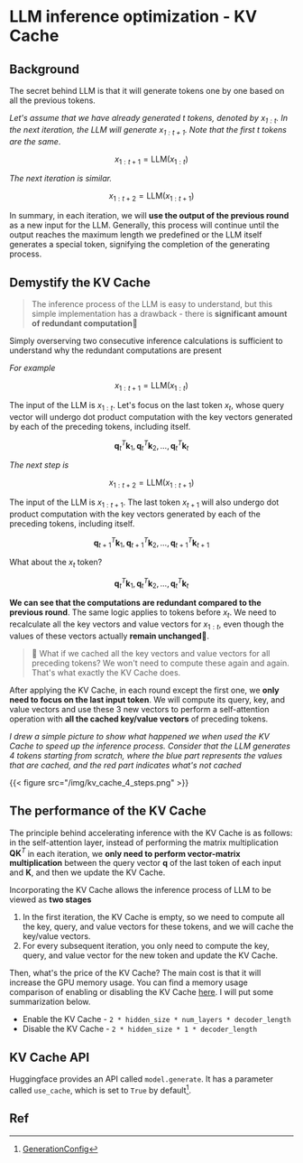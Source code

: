 # LLM inference optimization - KV Cache


## Background
The secret behind LLM is that it will generate tokens one by one based on all the previous tokens.

*Let's assume that we have already generated $t$ tokens, denoted by $x_{1:t}$. In the next iteration, the LLM will generate $x_{1:t+1}$. Note that the first $t$ tokens are the same*.

$$x_{1:t+1}=\text{LLM}(x_{1:t})$$

*The next iteration is similar.*

$$x_{1:t+2}=\text{LLM}(x_{1:t+1})$$

In summary, in each iteration, we will **use the output of the previous round** as a new input for the LLM. Generally, this process will continue until the output reaches the maximum length we predefined or the LLM itself generates a special token, signifying the completion of the generating process.

## Demystify the KV Cache

> The inference process of the LLM is easy to understand, but this simple implementation has a drawback - there is **significant amount of redundant computation**🧐

Simply overserving two consecutive inference calculations is sufficient to understand why the redundant computations are present

*For example*

$$
x_{1:t+1}=\text{LLM}(x_{1:t})
$$

The input of the LLM is $x_{1:t}$. Let's focus on the last token $x_t$, whose query vector will undergo dot product computation with the key vectors generated by each of the preceding tokens, including itself.

$$\mathbf q_{t}^T\mathbf k_{1},\mathbf q_{t}^T\mathbf k_{2},...,\mathbf q_{t}^T\mathbf k_{t}$$

*The next step is*

$$
x_{1:t+2}=\text{LLM}(x_{1:t+1})
$$

The input of the LLM is $x_{1:t+1}$. The last token $x_{t+1}$ will also undergo dot product computation with the key vectors generated by each of the preceding tokens, including itself.

$$\mathbf q_{t+1}^T\mathbf k_{1},\mathbf q_{t+1}^T\mathbf k_{2},...,\mathbf q_{t+1}^T\mathbf k_{t+1}$$

What about the $x_t$ token? 

$$\mathbf q_{t}^T\mathbf k_{1},\mathbf q_{t}^T\mathbf k_{2},...,\mathbf q_{t}^T\mathbf k_{t}$$

**We can see that the computations are redundant compared to the previous round**. The same logic applies to tokens before $x_t$. We need to recalculate all the key vectors and value vectors for $x_{1:t}$, even though the values of these vectors actually **remain unchanged**🧐.

> 🤔 What if we cached all the key vectors and value vectors for all preceding tokens? We won't need to compute these again and again. That's what exactly the KV Cache does.

After applying the KV Cache, in each round except the first one, we **only need to focus on the last input token**. We will compute its query, key, and value vectors and use these 3 new vectors to perform a self-attention operation with **all the cached key/value vectors** of preceding tokens.

*I drew a simple picture to show what happened we when used the KV Cache to speed up the inference process. Consider that the LLM generates 4 tokens starting from scratch, where the blue part represents the values that are cached, and the red part indicates what's not cached*

{{< figure src="/img/kv_cache_4_steps.png" >}}

## The performance of the KV Cache

The principle behind accelerating inference with the KV Cache is as follows: in the self-attention layer, instead of performing the matrix multiplication $\mathbf Q\mathbf K^T$ in each iteration, we **only need to perform vector-matrix multiplication** between the query vector $\mathbf q$ of the last token of each input and $\mathbf K$, and then we update the KV Cache.

Incorporating the KV Cache allows the inference process of LLM to be viewed as **two stages**
1. In the first iteration, the KV Cache is empty, so we need to compute all the key, query, and value vectors for these tokens, and we will cache the key/value vectors.
2. For every subsequent iteration, you only need to compute the key, query, and value vector for the new token and update the KV Cache.

Then, what's the price of the KV Cache? The main cost is that it will increase the GPU memory usage. You can find a memory usage comparison of enabling or disabling the KV Cache [here](https://discuss.huggingface.co/t/generate-using-k-v-cache-is-faster-but-no-difference-to-memory-usage/31272). I will put some summarization below.
- Enable the KV Cache - `2 * hidden_size * num_layers * decoder_length`
- Disable the KV Cache - `2 * hidden_size * 1 * decoder_length`


## KV Cache API

Huggingface provides an API called `model.generate`. It has a parameter called `use_cache`, which is set to `True` by default[^1].


## Ref

[^1]: [GenerationConfig](https://huggingface.co/docs/transformers/v4.34.0/en/main_classes/text_generation#transformers.GenerationConfig)


